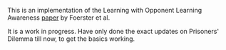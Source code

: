 This is an implementation of the Learning with Opponent Learning Awareness [paper](https://arxiv.org/abs/1709.04326) by Foerster et al. 

It is a work in progress. Have only done the exact updates on Prisoners' Dilemma till now, to get the basics working.
